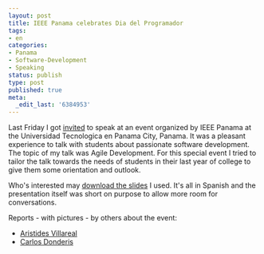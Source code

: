 ```yaml
---
layout: post
title: IEEE Panama celebrates Dia del Programador
tags:
- en
categories:
- Panama
- Software-Development
- Speaking
status: publish
type: post
published: true
meta:
  _edit_last: '6384953'
---
```

<p>Last Friday I got <a href="http://www.stephan-schwab.com/generateTrackBackLink.action?entry=1221003943679">invited</a> to speak at an event organized by IEEE Panama at the Universidad Tecnologica en Panama City, Panama. It was a pleasant experience to talk with students about passionate software development. The topic of my talk was Agile Development. For this special event I tried to tailor the talk towards the needs of students in their last year of college to give them some orientation and outlook. </p>

<p>Who's interested may <a href="/files/DesarrolloSoftwareIEEE-UTP-September-2008.pdf">download the slides</a> I used. It's all in Spanish and the presentation itself was short on purpose to allow more room for conversations. </p>

<p>Reports - with pictures - by others about the event:</p>

<ul>
<li><a href="http://avbravo.blogspot.com/2008/09/dia-del-programador-en-ciudad-de-panam.html">Aristides Villareal</a></li>
<li><a href="http://www.donderis.net/dia-del-programador/">Carlos Donderis</a></li>
</ul>
